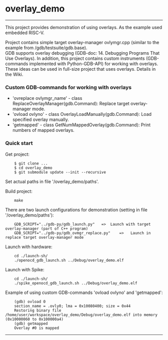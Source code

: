 
# overlay_demo

----

This project provides demonstration of using overlays.
As the example used embedded RISC-V.

Project contains simple target overlay-manager ovlymgr.cpp (similar to the example from /gdb/testsuite/gdb.base).  
GDB supports overlay debugging (GDB-doc: 14. Debugging Programs That Use Overlays).
In addition, this project contains custom instruments (GDB-commands implemented with Python-GDB-API) for working with overlays.  
These ideas can be used in full-size project that uses overlays.
Details in the Wiki.


### Custom GDB-commands for working with overlays

* 'ovreplace ovlymgr_name' - class ReplaceOverlayManager(gdb.Command):    Replace target overlay-manager mode.
* 'ovload ovlyno' - class OverlayLoadManually(gdb.Command):   Load specified overlay manually.
* 'getmapped' - class GetNumMappedOverlay(gdb.Command):   Print numbers of mapped overlays.


### Quick start

Get project:

        $ git clone ...
        $ cd overlay_demo
        $ git submodule update --init --recursive

Set actual paths in file '/overlay_demo/paths'.

Build project:

        make

There are two launch configurations for demonstration (setting in file '/overlay_demo/paths'):

        GDB_SCRIPT="../gdb-py/gdb_launch.py"   =>  Launch with target overlay-manager (part of C++ program)
        GDB_SCRIPT="../gdb-py/gdb_ovmgr_replace.py"    =>   Launch in replace target overlay-manager mode

Launch with hardware:

        cd ./launch-sh/
        ./openocd_gdb_launch.sh ../Debug/overlay_demo.elf

Launch with Spike:

        cd ./launch-sh/
        ./spike_openocd_gdb_launch.sh ../Debug/overlay_demo.elf

Example of using custom GDB-commands 'ovload ovlyno' and 'getmapped':

        (gdb) ovload 0
        section_name = .ovly0; lma = 0x10080400; size = 0x44
        Restoring binary file /home/user/workspace/overlay_demo/Debug/overlay_demo.elf into memory (0x10000060 to 0x100000a4)
        (gdb) getmapped
        Overlay #0 is mapped

----
